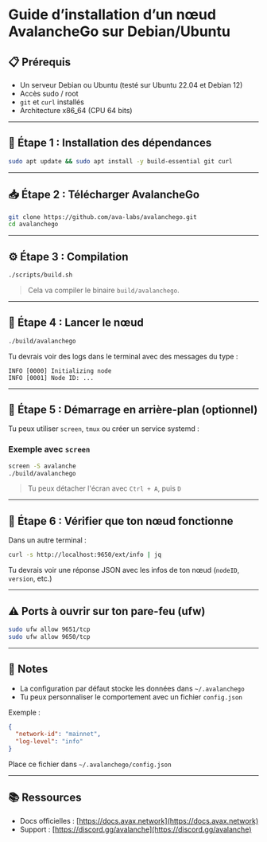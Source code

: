 # Guide d’installation d’un nœud AvalancheGo sur Debian/Ubuntu

## 📋 Prérequis

- Un serveur Debian ou Ubuntu (testé sur Ubuntu 22.04 et Debian 12)
- Accès sudo / root
- `git` et `curl` installés
- Architecture x86_64 (CPU 64 bits)

---

## 🧰 Étape 1 : Installation des dépendances

```bash
sudo apt update && sudo apt install -y build-essential git curl
```

---

## 📥 Étape 2 : Télécharger AvalancheGo

```bash
git clone https://github.com/ava-labs/avalanchego.git
cd avalanchego
```

---

## ⚙️ Étape 3 : Compilation

```bash
./scripts/build.sh
```

> Cela va compiler le binaire `build/avalanchego`.

---

## 🚀 Étape 4 : Lancer le nœud

```bash
./build/avalanchego
```

Tu devrais voir des logs dans le terminal avec des messages du type :

```
INFO [0000] Initializing node
INFO [0001] Node ID: ...
```

---

## 🔁 Étape 5 : Démarrage en arrière-plan (optionnel)

Tu peux utiliser `screen`, `tmux` ou créer un service systemd :

### Exemple avec `screen`

```bash
screen -S avalanche
./build/avalanchego
```

> Tu peux détacher l'écran avec `Ctrl + A`, puis `D`

---

## 🧪 Étape 6 : Vérifier que ton nœud fonctionne

Dans un autre terminal :

```bash
curl -s http://localhost:9650/ext/info | jq
```

Tu devrais voir une réponse JSON avec les infos de ton nœud (`nodeID`, `version`, etc.)

---

## ⚠️ Ports à ouvrir sur ton pare-feu (ufw)

```bash
sudo ufw allow 9651/tcp
sudo ufw allow 9650/tcp
```

---

## 📝 Notes

- La configuration par défaut stocke les données dans `~/.avalanchego`
- Tu peux personnaliser le comportement avec un fichier `config.json`

Exemple :

```json
{
  "network-id": "mainnet",
  "log-level": "info"
}
```

Place ce fichier dans `~/.avalanchego/config.json`

---

## 📚 Ressources

- Docs officielles : [https://docs.avax.network](https://docs.avax.network)
- Support : [https://discord.gg/avalanche](https://discord.gg/avalanche)

